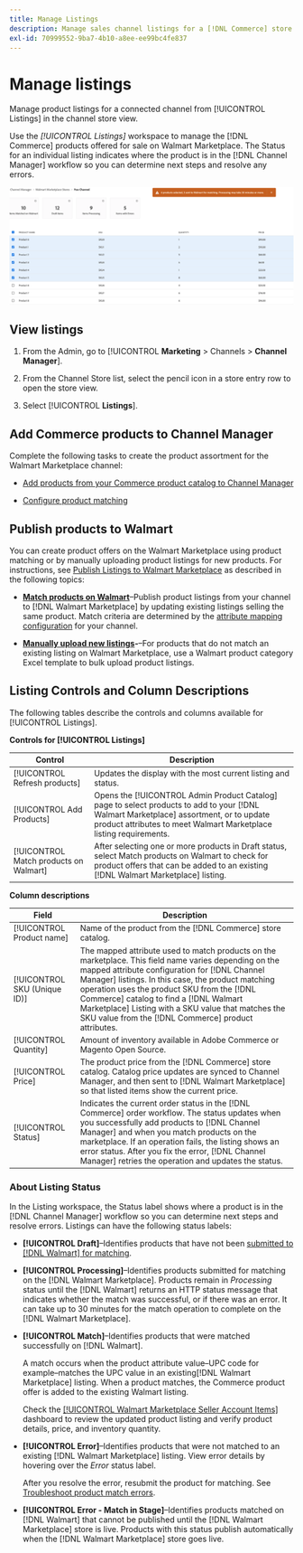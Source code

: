 ```yaml
---
title: Manage Listings
description: Manage sales channel listings for a [!DNL Commerce] store with Channel Manager for Adobe Commerce and Magento Open Source.
exl-id: 70999552-9ba7-4b10-a8ee-ee99bc4fe837
---
```

# Manage listings

Manage product listings for a connected channel from [!UICONTROL Listings] in the channel store view.

Use the *[!UICONTROL Listings]* workspace to manage the [!DNL Commerce] products offered for sale on Walmart Marketplace. The Status for an individual listing indicates where the product is in the [!DNL Channel Manager] workflow so you can determine next steps and resolve any errors.

![Listings page for a connected sales channel](assets/products-submit-for-matching.png)

## View listings

1. From the Admin, go to [!UICONTROL **Marketing** > Channels > **Channel Manager**].

1. From the Channel Store list, select the pencil icon in a store entry row to open the store view.

1. Select [!UICONTROL **Listings**].

## Add Commerce products to Channel Manager

Complete the following tasks to create the product assortment for the Walmart Marketplace channel:

* [Add products from your Commerce product catalog to Channel Manager](add-products-to-connected-channel.md)

* [Configure product matching](map-product-attributes-for-matching.md#configure-product-attribute-settings)

## Publish products to Walmart

You can create product offers on the Walmart Marketplace using product matching or by manually uploading product listings for new products. For instructions, see [Publish Listings to Walmart Marketplace](publish-listings-to-marketplace.md) as described in the following topics:

* **[Match products on Walmart](publish-listings-to-marketplace.md)**–Publish product listings from your channel to [!DNL Walmart Marketplace] by updating existing listings selling the same product. Match criteria are determined by the [attribute mapping configuration](map-product-attributes-for-matching.md) for your channel.

* **[Manually upload new listings](publish-listings-to-marketplace.md#upload-new-product-listings)-**–For products that do not match an existing listing on Walmart Marketplace, use a Walmart product category Excel template to bulk upload product listings.

## Listing Controls and Column Descriptions

The following tables describe the controls and columns available for [!UICONTROL Listings].

**Controls for [!UICONTROL Listings]**

| **Control**                            | **Description**                                                                                                                                                                                              |
|----------------------------------------|--------------------------------------------------------------------------------------------------------------------------------------------------------------------------------------------------------------|
| [!UICONTROL Refresh products]          | Updates the display with the most current listing and status.                                                                                                                                                |
| [!UICONTROL Add Products]              | Opens the [!UICONTROL Admin Product Catalog] page to select products to add to your [!DNL Walmart Marketplace] assortment, or to update product attributes to meet Walmart Marketplace listing requirements. |
| [!UICONTROL Match products on Walmart] | After selecting one or more products in Draft status, select Match products on Walmart to check for product offers that can be added to an existing [!DNL Walmart Marketplace] listing.                      |


**Column descriptions**

| **Field**                    | **Description**                                                                                                                                                                                                                                                                                                                                                                                                       |
|------------------------------|-----------------------------------------------------------------------------------------------------------------------------------------------------------------------------------------------------------------------------------------------------------------------------------------------------------------------------------------------------------------------------------------------------------------------|
| [!UICONTROL Product name]    | Name of the product from the [!DNL Commerce] store catalog.                                                                                                                                                                                                                                                                                                                                                           |
| [!UICONTROL SKU (Unique ID)] | The mapped attribute used to match products on the marketplace. This field name varies depending on the mapped attribute configuration for [!DNL Channel Manager] listings. In this case, the product matching operation uses the product SKU from the [!DNL Commerce] catalog to find a [!DNL Walmart Marketplace]  Listing with a SKU value that matches the SKU value from the [!DNL Commerce] product attributes. |
| [!UICONTROL  Quantity]       | Amount of inventory available in Adobe Commerce or Magento Open Source.                                                                                                                                                                                                                                                                                                                                               |
| [!UICONTROL Price]           | The product price from the [!DNL Commerce] store catalog. Catalog price updates are synced to Channel Manager, and then sent to [!DNL Walmart Marketplace]  so that listed items show the current price.                                                                                                                                                                                                              |
| [!UICONTROL Status]          | Indicates the current order status in the [!DNL Commerce] order workflow. The status updates when you successfully add products to [!DNL Channel Manager] and when you match products on the marketplace. If an operation fails, the listing shows an error status. After you fix the error, [!DNL Channel Manager] retries the operation and updates the status.                                                     |


### About Listing Status              

In the Listing workspace, the Status label shows where a product is in the [!DNL Channel Manager] workflow so you can determine next steps and resolve errors. Listings can have the following status labels:

*  **[!UICONTROL Draft]**–Identifies products that have not been [submitted to [!DNL Walmart] for matching](publish-listings-to-marketplace.md#match-products).

*  **[!UICONTROL Processing]**–Identifies products submitted for matching on the [!DNL Walmart Marketplace]. Products remain in *Processing* status until the [!DNL Walmart] returns an HTTP status message that indicates whether the match was successful, or if there was an error. It can take up to 30 minutes for the match operation to complete on the [!DNL Walmart Marketplace].

* **[!UICONTROL Match]**–Identifies products that were matched successfully on [!DNL Walmart].
    
    A match occurs when the product attribute value–UPC code for example–matches the UPC value in an existing[!DNL Walmart Marketplace] listing. When a product matches, the Commerce product offer is added to the existing Walmart listing.

    Check the [[!UICONTROL Walmart Marketplace Seller Account Items]](https://seller.walmart.com/items-and-inventory/manage-items) dashboard to review the updated product listing and verify product details, price, and inventory quantity.  


* **[!UICONTROL Error]**–Identifies products that were not matched to an existing [!DNL Walmart Marketplace] listing. View error details by hovering over the *Error* status label.

  After you resolve the error, resubmit the product for matching. See [Troubleshoot product match errors](https://docs.google.com/document/d/1bEbCyVLXJQQsbZvEwetJvZKWQJOKoiw5Ia1uB4Bs4uo/edit#heading=h.sz6eji8z9vzy).

* **[!UICONTROL Error - Match in Stage]**–Identifies products matched on [!DNL Walmart] that cannot be published until the [!DNL Walmart Marketplace] store is live. Products with this status publish automatically when the [!DNL Walmart Marketplace] store goes live.
